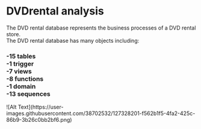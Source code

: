 # DVDrental analysis

The DVD rental database represents the business processes of a DVD rental store.<br/>
The DVD rental database has many objects including:

  <h3>-15 tables<br/>
  -1 trigger<br/>
  -7 views<br/>
  -8 functions<br/>
  -1 domain<br/>
  -13 sequences<br/></h3>
<!-- ![image](https://user-images.githubusercontent.com/38702532/127328201-f562b1f5-4fa2-425c-86b9-3b26c0bb2bf6.png) -->
![Alt Text](https://user-images.githubusercontent.com/38702532/127328201-f562b1f5-4fa2-425c-86b9-3b26c0bb2bf6.png)


